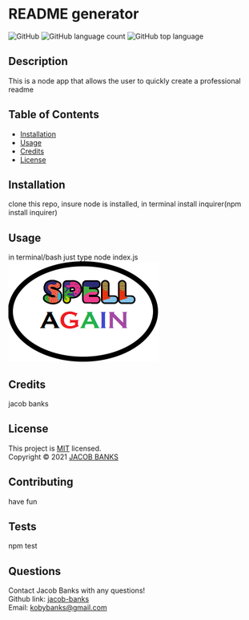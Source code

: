 
  # README generator
![GitHub](https://img.shields.io/github/license/jacob-banks/readme-genrator)
    ![GitHub language count](https://img.shields.io/github/languages/count/jacob-banks/readme-genrator)
  ![GitHub top language](https://img.shields.io/github/languages/top/jacob-banks/readme-genrator)

  
  
  ## Description
  This is a node app that allows the user to quickly create a professional readme
  
  ## Table of Contents

  * [Installation](#installation)
  * [Usage](#usage)
  * [Credits](#credits)
  * [License](#license)


  ## Installation
  clone this repo, insure node is installed, in terminal install inquirer(npm install inquirer)
  
  ## Usage 
  in terminal/bash just type node index.js
  ![screenshot1](./img/a.png)

  ## Credits
  jacob banks

  ## License

  This project is [MIT](https://choosealicense.com/licenses/mit/) licensed.<br />
  Copyright © 2021 [JACOB BANKS](https://github.com/jacob-banks)

  

  ## Contributing
  have fun

  ## Tests
  npm test

  ## Questions
  Contact Jacob Banks with any questions!<br>
  Github link: [jacob-banks](https://github.com/jacob-banks)<br>
  Email: kobybanks@gmail.com


